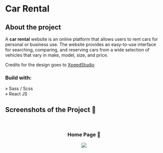 <h1>Car Rental</h1>

<h2>About the project</h2>

  <p>A <b>car rental</b> website is an online platform that allows users to rent cars for personal or business use. The website provides an easy-to-use interface for searching, comparing, and reserving cars from a wide selection of vehicles that vary in make, model, size, and price.</p>

<p>Credits for the design goes to <a href='https://xpeedstudio.com/'>XpeedStudio</a></p>

<h3>Build with:</h3>

» Sass / Scss <br>
» React JS

<h2>Screenshots of the Project 📸</h2>
<br>
<h3 align='center'>Home Page 🏡</h3>

<div align='center'>
<img src='![image](https://github.com/manepradnya/car-rental/assets/40739047/fc5939db-4f7f-4c7d-87ae-87a3adaca7c0)
'/>

</div>
